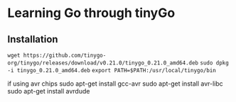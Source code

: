 # Learning Go through tinyGo

## Installation

`wget
https://github.com/tinygo-org/tinygo/releases/download/v0.21.0/tinygo_0.21.0_amd64.deb`
`sudo dpkg -i tinygo_0.21.0_amd64.deb`
`export PATH=$PATH:/usr/local/tinygo/bin`

if using avr chips
sudo apt-get install gcc-avr
sudo apt-get install avr-libc
sudo apt-get install avrdude
